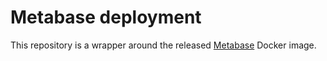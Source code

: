 # Metabase deployment

This repository is a wrapper around the released
[Metabase](http://www.metabase.com/) Docker image.
